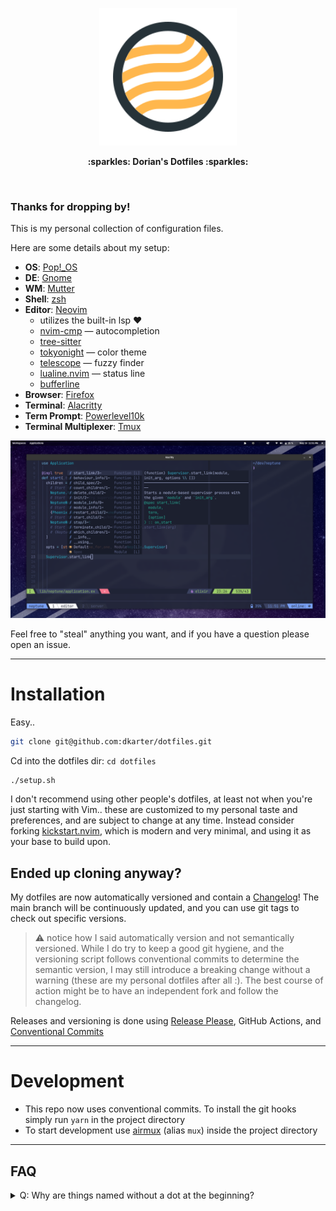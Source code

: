 <p align="center">
  <img
    src="logo.svg"
    alt="Dorian's Dotfiles Logo"
    width="220"
  />
</p>

<p align="center">
  <b>:sparkles: Dorian's Dotfiles :sparkles:</b>
</p>

<br />

### Thanks for dropping by!

This is my personal collection of configuration files.

Here are some details about my setup:

- **OS**: [Pop!\_OS](https://pop.system76.com/)
- **DE**: [Gnome](https://www.gnome.org)
- **WM**: [Mutter](https://gitlab.gnome.org/GNOME/mutter)
- **Shell**: [zsh](https://www.zsh.org/)
- **Editor**: [Neovim](https://github.com/neovim/neovim/)
  - utilizes the built-in lsp ❤️
  - [nvim-cmp](https://github.com/hrsh7th/nvim-cmp) — autocompletion
  - [tree-sitter](https://github.com/nvim-treesitter/nvim-treesitter)
  - [tokyonight](https://github.com/folke/tokyonight.nvim) — color theme
  - [telescope](https://github.com/nvim-telescope/telescope.nvim) — fuzzy finder
  - [lualine.nvim](https://github.com/nvim-lualine/lualine.nvim) — status line
  - [bufferline](https://github.com/akinsho/nvim-bufferline.lua)
- **Browser**: [Firefox](https://www.mozilla.org/en-US/firefox/new/)
- **Terminal**: [Alacritty](https://alacritty.org/)
- **Term Prompt**: [Powerlevel10k](https://github.com/romkatv/powerlevel10k)
- **Terminal Multiplexer**: [Tmux](https://github.com/tmux/tmux)

![screenshot](./screenshot.png)

Feel free to "steal" anything you want, and if you have a question please open an issue.

---

# Installation

Easy..

```sh
git clone git@github.com:dkarter/dotfiles.git
```

Cd into the dotfiles dir: `cd dotfiles`

```sh
./setup.sh
```

I don't recommend using other people's dotfiles, at least not when you're just starting with Vim.. these are customized to my personal taste and preferences, and are subject to change at any time. Instead consider forking [kickstart.nvim](https://github.com/nvim-lua/kickstart.nvim), which is modern and very minimal, and using it as your base to build upon.

## Ended up cloning anyway?

My dotfiles are now automatically versioned and contain a [Changelog](./CHANGELOG.md)! The main branch will be continuously updated, and you can use git tags to check out specific versions.

> :warning: notice how I said automatically version and not semantically
> versioned. While I do try to keep a good git hygiene, and the versioning script
> follows conventional commits to determine the semantic version, I may still
> introduce a breaking change without a warning (these are my personal dotfiles
> after all :). The best course of action might be to have an independent fork
> and follow the changelog.

Releases and versioning is done using [Release Please](https://github.com/googleapis/release-please), GitHub Actions, and [Conventional Commits](https://www.conventionalcommits.org/en/v1.0.0/)

---

# Development

- This repo now uses conventional commits. To install the git hooks simply run `yarn` in the project directory
- To start development use [airmux](https://github.com/dermoumi/airmux) (alias `mux`) inside the project directory

---

## FAQ

<details>
<summary>Q: Why are things named without a dot at the beginning?</summary>
A: It makes it easier to include files in this repo if they are not named
exactly how they would be when symlinked over (I symlink the files here to my home
directory).  e.g. if I want to include the global `.gitignore` in this repo it
will override this repo's `.gitignore`.
</details>
